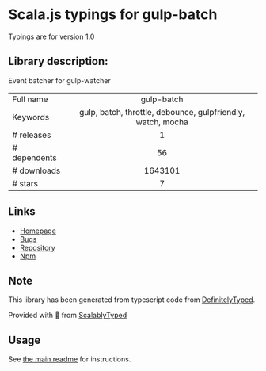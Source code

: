 
# Scala.js typings for gulp-batch

Typings are for version 1.0

## Library description:
Event batcher for gulp-watcher

|                    |                 |
| ------------------ | :-------------: |
| Full name          | gulp-batch |
| Keywords           | gulp, batch, throttle, debounce, gulpfriendly, watch, mocha |
| # releases         | 1 |
| # dependents       | 56 |
| # downloads        | 1643101 |
| # stars            | 7 |

## Links
- [Homepage](https://github.com/floatdrop/gulp-batch)
- [Bugs](https://github.com/floatdrop/gulp-batch/issues)
- [Repository](https://github.com/floatdrop/gulp-batch)
- [Npm](https://www.npmjs.com/package/gulp-batch)
    


## Note
This library has been generated from typescript code from [DefinitelyTyped](https://definitelytyped.org).

Provided with :purple_heart: from [ScalablyTyped](https://github.com/oyvindberg/ScalablyTyped)

## Usage
See [the main readme](../../readme.md) for instructions.


